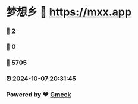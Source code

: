 # 梦想乡 :link: https://mxx.app 
### :page_facing_up: [2](https://mxx.app/tag.html) 
### :speech_balloon: 0 
### :hibiscus: 5705 
### :alarm_clock: 2024-10-07 20:31:45 
### Powered by :heart: [Gmeek](https://github.com/Meekdai/Gmeek)
